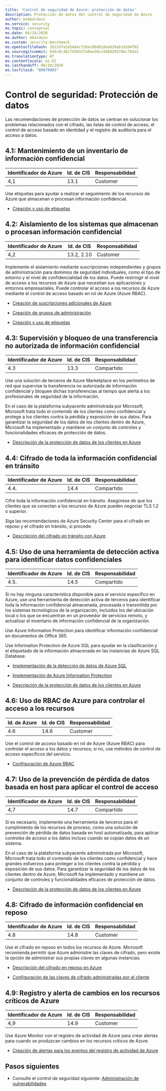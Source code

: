 ```yaml
---
title: 'Control de seguridad de Azure: protección de datos'
description: Protección de datos del control de seguridad de Azure
author: msmbaldwin
ms.service: security
ms.topic: conceptual
ms.date: 04/14/2020
ms.author: mbaldwin
ms.custom: security-benchmark
ms.openlocfilehash: 2622d7a2e54dac710ac09d61dee639ab1d104f02
ms.sourcegitcommit: 656c0c38cf550327a9ee10cc936029378bc7b5a2
ms.translationtype: HT
ms.contentlocale: es-ES
ms.lasthandoff: 08/28/2020
ms.locfileid: "89079003"
---
```

# <a name="security-control-data-protection"></a>Control de seguridad: Protección de datos

Las recomendaciones de protección de datos se centran en solucionar los problemas relacionados con el cifrado, las listas de control de acceso, el control de acceso basado en identidad y el registro de auditoría para el acceso a datos.

## <a name="41-maintain-an-inventory-of-sensitive-information"></a>4.1: Mantenimiento de un inventario de información confidencial

| Identificador de Azure | Id. de CIS | Responsabilidad |
|--|--|--|
| 4,1 | 13.1 | Customer |

Use etiquetas para ayudar a realizar el seguimiento de los recursos de Azure que almacenan o procesan información confidencial.

- [Creación y uso de etiquetas](https://docs.microsoft.com/azure/azure-resource-manager/resource-group-using-tags)

## <a name="42-isolate-systems-storing-or-processing-sensitive-information"></a>4.2: Aislamiento de los sistemas que almacenan o procesan información confidencial

| Identificador de Azure | Id. de CIS | Responsabilidad |
|--|--|--|
| 4,2 | 13.2, 2.10 | Customer |

Implemente el aislamiento mediante suscripciones independientes y grupos de administración para dominios de seguridad individuales, como el tipo de entorno y el nivel de confidencialidad de los datos. Puede restringir el nivel de acceso a los recursos de Azure que necesitan sus aplicaciones y entornos empresariales. Puede controlar el acceso a los recursos de Azure mediante el control de acceso basado en rol de Azure (Azure RBAC). 

- [Creación de suscripciones adicionales de Azure](https://docs.microsoft.com/azure/billing/billing-create-subscription)

- [Creación de grupos de administración](https://docs.microsoft.com/azure/governance/management-groups/create)

- [Creación y uso de etiquetas](https://docs.microsoft.com/azure/azure-resource-manager/resource-group-using-tags)

## <a name="43-monitor-and-block-unauthorized-transfer-of-sensitive-information"></a>4.3: Supervisión y bloqueo de una transferencia no autorizada de información confidencial

| Identificador de Azure | Id. de CIS | Responsabilidad |
|--|--|--|
| 4.3 | 13.3 | Compartido |

Use una solución de terceros de Azure Marketplace en los perímetros de red que supervise la transferencia no autorizada de información confidencial y bloquee dichas transferencias al tiempo que alerta a los profesionales de seguridad de la información.

En el caso de la plataforma subyacente administrada por Microsoft, Microsoft trata todo el contenido de los clientes como confidencial y protege a los clientes contra la pérdida y exposición de sus datos. Para garantizar la seguridad de los datos de los clientes dentro de Azure, Microsoft ha implementado y mantiene un conjunto de controles y funcionalidades eficaces de protección de datos.

- [Descripción de la protección de datos de los clientes en Azure](https://docs.microsoft.com/azure/security/fundamentals/protection-customer-data)

## <a name="44-encrypt-all-sensitive-information-in-transit"></a>4.4: Cifrado de toda la información confidencial en tránsito

| Identificador de Azure | Id. de CIS | Responsabilidad |
|--|--|--|
| 4.4. | 14.4 | Compartido |

Cifre toda la información confidencial en tránsito. Asegúrese de que los clientes que se conectan a los recursos de Azure pueden negociar TLS 1.2 o superior.

Siga las recomendaciones de Azure Security Center para el cifrado en reposo y el cifrado en tránsito, si procede.

- [Descripción del cifrado en tránsito con Azure](https://docs.microsoft.com/azure/security/fundamentals/encryption-overview#encryption-of-data-in-transit)

## <a name="45-use-an-active-discovery-tool-to-identify-sensitive-data"></a>4.5: Uso de una herramienta de detección activa para identificar datos confidenciales

| Identificador de Azure | Id. de CIS | Responsabilidad |
|--|--|--|
| 4.5. | 14.5 | Compartido |

Si no hay ninguna característica disponible para el servicio específico en Azure, use una herramienta de detección activa de terceros para identificar toda la información confidencial almacenada, procesada o transmitida por los sistemas tecnológicos de la organización, incluidos los del ubicación local o los que se encuentran en un proveedor de servicios remoto, y actualizar el inventario de información confidencial de la organización.

Use Azure Information Protection para identificar información confidencial en documentos de Office 365.

Use Information Protection de Azure SQL para ayudar en la clasificación y el etiquetado de la información almacenada en las instancias de Azure SQL Database.

- [Implementación de la detección de datos de Azure SQL](https://docs.microsoft.com/azure/sql-database/sql-database-data-discovery-and-classification)

- [Implementación de Azure Information Protection](https://docs.microsoft.com/azure/information-protection/deployment-roadmap)

- [Descripción de la protección de datos de los clientes en Azure](https://docs.microsoft.com/azure/security/fundamentals/protection-customer-data)

## <a name="46-use-azure-rbac-to-control-access-to-resources"></a>4.6: Uso de RBAC de Azure para controlar el acceso a los recursos

| Id. de Azure | Id. de CIS | Responsabilidad |
|--|--|--|
| 4.6 | 14.6 | Customer |

Use el control de acceso basado en rol de Azure (Azure RBAC) para controlar el acceso a los datos y recursos; si no, use métodos de control de acceso específicos del servicio.

- [Configuración de Azure RBAC](https://docs.microsoft.com/azure/role-based-access-control/role-assignments-portal)

## <a name="47-use-host-based-data-loss-prevention-to-enforce-access-control"></a>4.7: Uso de la prevención de pérdida de datos basada en host para aplicar el control de acceso

| Identificador de Azure | Id. de CIS | Responsabilidad |
|--|--|--|
| 4,7 | 14.7 | Compartido |

Si es necesario, implemente una herramienta de terceros para el cumplimiento de los recursos de proceso, como una solución de prevención de pérdida de datos basada en host automatizada, para aplicar controles de acceso a los datos incluso cuando se copian datos de un sistema.

En el caso de la plataforma subyacente administrada por Microsoft, Microsoft trata todo el contenido de los clientes como confidencial y hace grandes esfuerzos para proteger a los clientes contra la pérdida y exposición de sus datos. Para garantizar la seguridad de los datos de los clientes dentro de Azure, Microsoft ha implementado y mantiene un conjunto de controles y funcionalidades eficaces de protección de datos.

- [Descripción de la protección de datos de los clientes en Azure](https://docs.microsoft.com/azure/security/fundamentals/protection-customer-data)

## <a name="48-encrypt-sensitive-information-at-rest"></a>4.8: Cifrado de información confidencial en reposo

| Identificador de Azure | Id. de CIS | Responsabilidad |
|--|--|--|
| 4.8 | 14.8 | Customer |

Use el cifrado en reposo en todos los recursos de Azure. Microsoft recomienda permitir que Azure administre las claves de cifrado, pero existe la opción de administrar sus propias claves en algunas instancias. 

- [Descripción del cifrado en reposo en Azure](https://docs.microsoft.com/azure/security/fundamentals/encryption-atrest)

- [Configuración de las claves de cifrado administradas por el cliente](https://docs.microsoft.com/azure/storage/common/storage-encryption-keys-portal)

## <a name="49-log-and-alert-on-changes-to-critical-azure-resources"></a>4.9: Registro y alerta de cambios en los recursos críticos de Azure

| Identificador de Azure | Id. de CIS | Responsabilidad |
|--|--|--|
| 4,9 | 14.9 | Customer |

Use Azure Monitor con el registro de actividad de Azure para crear alertas para cuando se produzcan cambios en los recursos críticos de Azure.

- [Creación de alertas para los eventos del registro de actividad de Azure](https://docs.microsoft.com/azure/azure-monitor/platform/alerts-activity-log)


## <a name="next-steps"></a>Pasos siguientes

- Consulte el control de seguridad siguiente:  [Administración de vulnerabilidades](security-control-vulnerability-management.md)
